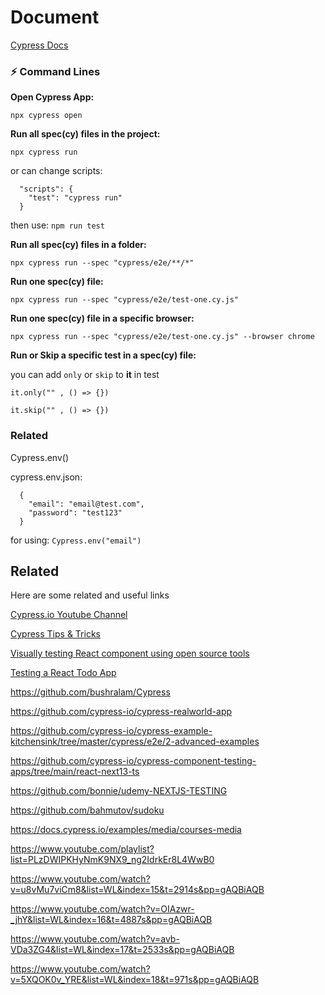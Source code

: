 # Document

[Cypress Docs](https://docs.cypress.io/guides/overview/why-cypress)

### ⚡️ Command Lines

**Open Cypress App:**

`npx cypress open`

**Run all spec(cy) files in the project:**

`npx cypress run`

or can change scripts:

```
  "scripts": {
    "test": "cypress run"
  }
```

then use: `npm run test`

**Run all spec(cy) files in a folder:**

`npx cypress run --spec "cypress/e2e/**/*"`

**Run one spec(cy) file:**

`npx cypress run --spec "cypress/e2e/test-one.cy.js"`

**Run one spec(cy) file in a specific browser:**

`npx cypress run --spec "cypress/e2e/test-one.cy.js" --browser chrome`

**Run or Skip a specific test in a spec(cy) file:**

you can add `only` or `skip` to **it** in test

`it.only("" , () => {})`

`it.skip("" , () => {})`

### Related

Cypress.env()

cypress.env.json:

```
  {
    "email": "email@test.com",
    "password": "test123"
  }
```

for using: `Cypress.env("email")`


## Related

Here are some related and useful links

[Cypress.io Youtube Channel](https://www.youtube.com/@Cypressio/playlists)

[Cypress Tips & Tricks](https://www.youtube.com/playlist?list=PLP9o9QNnQuAYYRpJzDNWpeuOVTwxmIxcI)

[Visually testing React component using open source tools](https://www.youtube.com/playlist?list=PLP9o9QNnQuAYhotnIDEUQNXuvXL7ZmlyZ)

[Testing a React Todo App](https://www.youtube.com/playlist?list=PL8GlT7H3xOcJbXNVnM6lTT3Fec8dikotY)

https://github.com/bushralam/Cypress

https://github.com/cypress-io/cypress-realworld-app

https://github.com/cypress-io/cypress-example-kitchensink/tree/master/cypress/e2e/2-advanced-examples

https://github.com/cypress-io/cypress-component-testing-apps/tree/main/react-next13-ts

https://github.com/bonnie/udemy-NEXTJS-TESTING

https://github.com/bahmutov/sudoku

https://docs.cypress.io/examples/media/courses-media

https://www.youtube.com/playlist?list=PLzDWIPKHyNmK9NX9_ng2IdrkEr8L4WwB0

https://www.youtube.com/watch?v=u8vMu7viCm8&list=WL&index=15&t=2914s&pp=gAQBiAQB

https://www.youtube.com/watch?v=OIAzwr-_jhY&list=WL&index=16&t=4887s&pp=gAQBiAQB

https://www.youtube.com/watch?v=avb-VDa3ZG4&list=WL&index=17&t=2533s&pp=gAQBiAQB

https://www.youtube.com/watch?v=5XQOK0v_YRE&list=WL&index=18&t=971s&pp=gAQBiAQB
